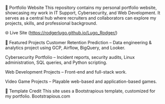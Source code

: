 💼 Portfolio Website
This repository contains my personal portfolio website, showcasing my work in IT Support, Cybersecurity, and Web Development.
It serves as a central hub where recruiters and collaborators can explore my projects, skills, and professional background.

🌐 Live Site
(https://rodgerlugo.github.io/Lugo_Rodger/)

📂 Featured Projects
Customer Retention Prediction – Data engineering & analytics project using GCP, Airflow, BigQuery, and Looker.

Cybersecurity Portfolio – Incident reports, security audits, Linux administration, SQL queries, and Python scripting.

Web Development Projects – Front-end and full-stack work.

Video Game Projects – Playable web-based and application-based games.
 

📝 Template Credit
This site uses a Bootstrapious template, customized for my portfolio.
Bootstrapious.com
